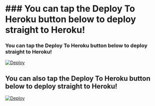 # ### You can tap the Deploy To Heroku button below to deploy straight to Heroku!
### You can tap the Deploy To Heroku button below to deploy straight to Heroku!
[![Deploy](https://www.herokucdn.com/deploy/button.svg)](https://heroku.com/deploy)



## You can also tap the Deploy To Heroku button below to deploy straight to Heroku!

[![Deploy](https://www.herokucdn.com/deploy/button.svg)](https://heroku.com/deploy?template=https://github.com/unknown-01-hacker/Marie_Chechi2.0)
